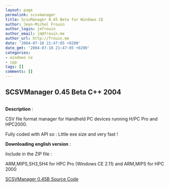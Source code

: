 ```yaml
---
layout: page
permalink: scsvmanager
title: ScsvManager 0.45 Beta for Windows CE
author: Jean-Michel Frouin
author_login: jmfrouin
author_email: jm@frouin.me
author_url: http://frouin.me
date: '2004-07-10 21:47:05 +0200'
date_gmt: '2004-07-10 21:47:05 +0200'
categories:
- windows ce
- cpp
tags: []
comments: []
---
```

<h2>SCSVManager 0.45 Beta C++ 2004</h2>
<p><img class="aligncenter" alt="" src="http://frouin.me/images/softs/ScsvManager.jpg" /><br />
<img class="aligncenter" alt="" src="http://frouin.me/images/softs/ScsvManager2.jpg" /></p>
<p><b>Description</b> :</p>
<p>CSV file format manager for Handheld PC devices running H/PC Pro and HPC2000.</p>
<p>Fully coded with API so : Little exe size and very fast !</p>
<!--more-->
<p><b>Downloading english version</b> :</p>
<p>Include in the ZIP file :</p>
<p>ARM,MIPS,SH3,SH4 for HPC Pro (Windows CE 2.11) and ARM,MIPS for HPC 2000</p>
<p><a class="link" href="http://frouin.me/SC/ScsvManager_SC.zip">SCSVManager 0.45B Source Code</a></p>
<!-- Matomo -->
<script type="text/javascript">
  var _paq = window._paq || [];
  /* tracker methods like "setCustomDimension" should be called before "trackPageView" */
  _paq.push(['trackPageView']);
  _paq.push(['enableLinkTracking']);
  (function() {
    var u="//stats.frouin.me/";
    _paq.push(['setTrackerUrl', u+'matomo.php']);
    _paq.push(['setSiteId', '1']);
    var d=document, g=d.createElement('script'), s=d.getElementsByTagName('script')[0];
    g.type='text/javascript'; g.async=true; g.defer=true; g.src=u+'matomo.js'; s.parentNode.insertBefore(g,s);
  })();
</script>
<!-- End Matomo Code -->
